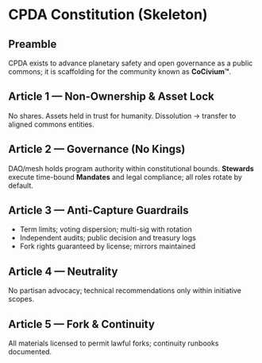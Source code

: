 # CPDA Constitution (Skeleton)

## Preamble
CPDA exists to advance planetary safety and open governance as a public commons; it is scaffolding for the community known as **CoCivium™**.

## Article 1 — Non-Ownership & Asset Lock
No shares. Assets held in trust for humanity. Dissolution -> transfer to aligned commons entities.

## Article 2 — Governance (No Kings)
DAO/mesh holds program authority within constitutional bounds. **Stewards** execute time-bound **Mandates** and legal compliance; all roles rotate by default.

## Article 3 — Anti-Capture Guardrails
- Term limits; voting dispersion; multi-sig with rotation
- Independent audits; public decision and treasury logs
- Fork rights guaranteed by license; mirrors maintained

## Article 4 — Neutrality
No partisan advocacy; technical recommendations only within initiative scopes.

## Article 5 — Fork & Continuity
All materials licensed to permit lawful forks; continuity runbooks documented.

